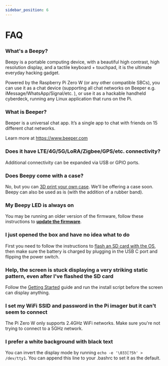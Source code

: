 ```yaml
---
sidebar_position: 6
---
```


# FAQ

### What's a Beepy?

Beepy is a portable computing device, with a beautiful high contrast, high resolution display, and a tactile keyboard + touchpad, it is the ultimate everyday hacking gadget.

Powered by the Raspberry Pi Zero W (or any other compatible SBCs), you can use it as a chat device (supporting all chat networks on Beeper e.g. iMessage/WhatsApp/Signal/etc. ), or use it as a hackable handheld cyberdeck, running any Linux application that runs on the Pi.

### What is Beeper?

Beeper is a universal chat app. It’s a single app to chat with friends on 15 different chat networks.

Learn more at https://www.beeper.com

### Does it have LTE/4G/5G/LoRA/Zigbee/GPS/etc. connectivity?

Additional connectivity can be expanded via USB or GPIO ports.

### Does Beepy come with a case?

No, but you can [3D print your own case](/docs/3D). We'll be offering a case soon. Beepy can also be used as is (with the addition of a rubber band).

### My Beepy LED is always on

You may be running an older version of the firmware, follow these instructions to [**update the firmware**](/docs/getting-started#firmware-update).

### I just opened the box and have no idea what to do

First you need to follow the instructions to [flash an SD card with the OS](/docs/getting-started), then make sure the battery is charged by plugging in the USB C port and flipping the power switch. 

### Help, the screen is stuck displaying a very striking static pattern, even after I've flashed the SD card

Follow the [Getting Started](/docs/getting-started#software-setup) guide and run the install script before the screen can display anything.

### I set my WiFi SSID and password in the Pi imager but it can't seem to connect

The Pi Zero W only supports 2.4GHz WiFi networks. Make sure you're not trying to connect to a 5GHz network.

### I prefer a white background with black text

You can invert the display mode by running `echo -e '\033[?5h' > /dev/tty1`. You can append this line to your .bashrc to set it as the default. 
